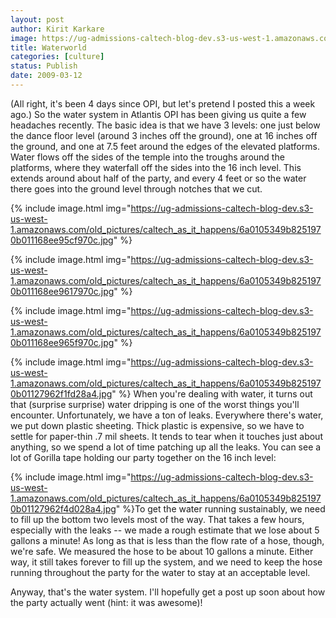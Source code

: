 ```yaml
---
layout: post
author: Kirit Karkare
image: https://ug-admissions-caltech-blog-dev.s3-us-west-1.amazonaws.com/old_pictures/caltech_as_it_happens/6a0105349b8251970b01127962eff128a4.jpg
title: Waterworld
categories: [culture]
status: Publish
date: 2009-03-12
---
```


(All right, it's been 4 days since OPI, but let's pretend I posted this a week ago.)
So the water system in Atlantis OPI has been giving us quite a few headaches recently. The basic idea is that we have 3 levels: one just below the dance floor level (around 3 inches off the ground), one at 16 inches off the ground, and one at 7.5 feet around the edges of the elevated platforms. Water flows off the sides of the temple into the troughs around the platforms, where they waterfall off the sides into the 16 inch level. This extends around about half of the party, and every 4 feet or so the water there goes into the ground level through notches that we cut.

 

{% include image.html img="https://ug-admissions-caltech-blog-dev.s3-us-west-1.amazonaws.com/old_pictures/caltech_as_it_happens/6a0105349b8251970b011168ee95cf970c.jpg" %} 

{% include image.html img="https://ug-admissions-caltech-blog-dev.s3-us-west-1.amazonaws.com/old_pictures/caltech_as_it_happens/6a0105349b8251970b011168ee9617970c.jpg" %}

{% include image.html img="https://ug-admissions-caltech-blog-dev.s3-us-west-1.amazonaws.com/old_pictures/caltech_as_it_happens/6a0105349b8251970b011168ee965f970c.jpg" %}

{% include image.html img="https://ug-admissions-caltech-blog-dev.s3-us-west-1.amazonaws.com/old_pictures/caltech_as_it_happens/6a0105349b8251970b01127962f1fd28a4.jpg" %} 
When you're dealing with water, it turns out that (surprise surprise) water dripping is one of the worst things you'll encounter. Unfortunately, we have a ton of leaks. Everywhere there's water, we put down plastic sheeting. Thick plastic is expensive, so we have to settle for paper-thin .7 mil sheets. It tends to tear when it touches just about anything, so we spend a lot of time patching up all the leaks. You can see a lot of Gorilla tape holding our party together on the 16 inch level:

{% include image.html img="https://ug-admissions-caltech-blog-dev.s3-us-west-1.amazonaws.com/old_pictures/caltech_as_it_happens/6a0105349b8251970b01127962f4d028a4.jpg" %}To get the water running sustainably, we need to fill up the bottom two levels most of the way. That takes a few hours, especially with the leaks -- we made a rough estimate that we lose about 5 gallons a minute! As long as that is less than the flow rate of a hose, though, we're safe. We measured the hose to be about 10 gallons a minute. Either way, it still takes forever to fill up the system, and we need to keep the hose running throughout the party for the water to stay at an acceptable level.

Anyway, that's the water system. I'll hopefully get a post up soon about how the party actually went (hint: it was awesome)!
